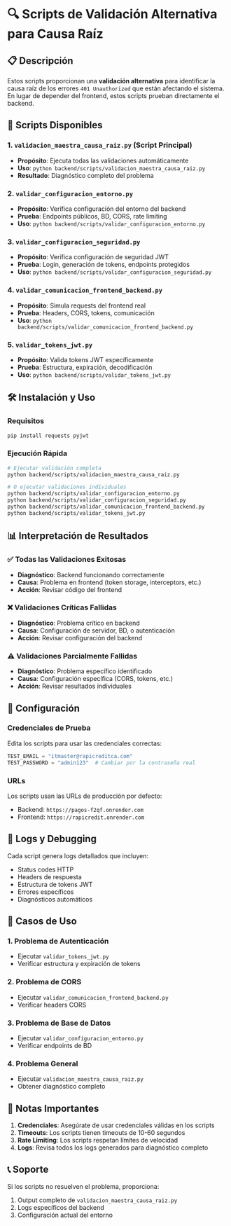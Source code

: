 # 🔍 Scripts de Validación Alternativa para Causa Raíz

## 📋 Descripción

Estos scripts proporcionan una **validación alternativa** para identificar la causa raíz de los errores `401 Unauthorized` que están afectando el sistema. En lugar de depender del frontend, estos scripts prueban directamente el backend.

## 🚀 Scripts Disponibles

### 1. **`validacion_maestra_causa_raiz.py`** (Script Principal)
- **Propósito**: Ejecuta todas las validaciones automáticamente
- **Uso**: `python backend/scripts/validacion_maestra_causa_raiz.py`
- **Resultado**: Diagnóstico completo del problema

### 2. **`validar_configuracion_entorno.py`**
- **Propósito**: Verifica configuración del entorno del backend
- **Prueba**: Endpoints públicos, BD, CORS, rate limiting
- **Uso**: `python backend/scripts/validar_configuracion_entorno.py`

### 3. **`validar_configuracion_seguridad.py`**
- **Propósito**: Verifica configuración de seguridad JWT
- **Prueba**: Login, generación de tokens, endpoints protegidos
- **Uso**: `python backend/scripts/validar_configuracion_seguridad.py`

### 4. **`validar_comunicacion_frontend_backend.py`**
- **Propósito**: Simula requests del frontend real
- **Prueba**: Headers, CORS, tokens, comunicación
- **Uso**: `python backend/scripts/validar_comunicacion_frontend_backend.py`

### 5. **`validar_tokens_jwt.py`**
- **Propósito**: Valida tokens JWT específicamente
- **Prueba**: Estructura, expiración, decodificación
- **Uso**: `python backend/scripts/validar_tokens_jwt.py`

## 🛠️ Instalación y Uso

### Requisitos
```bash
pip install requests pyjwt
```

### Ejecución Rápida
```bash
# Ejecutar validación completa
python backend/scripts/validacion_maestra_causa_raiz.py

# O ejecutar validaciones individuales
python backend/scripts/validar_configuracion_entorno.py
python backend/scripts/validar_configuracion_seguridad.py
python backend/scripts/validar_comunicacion_frontend_backend.py
python backend/scripts/validar_tokens_jwt.py
```

## 📊 Interpretación de Resultados

### ✅ **Todas las Validaciones Exitosas**
- **Diagnóstico**: Backend funcionando correctamente
- **Causa**: Problema en frontend (token storage, interceptors, etc.)
- **Acción**: Revisar código del frontend

### ❌ **Validaciones Críticas Fallidas**
- **Diagnóstico**: Problema crítico en backend
- **Causa**: Configuración de servidor, BD, o autenticación
- **Acción**: Revisar configuración del backend

### ⚠️ **Validaciones Parcialmente Fallidas**
- **Diagnóstico**: Problema específico identificado
- **Causa**: Configuración específica (CORS, tokens, etc.)
- **Acción**: Revisar resultados individuales

## 🔧 Configuración

### Credenciales de Prueba
Edita los scripts para usar las credenciales correctas:
```python
TEST_EMAIL = "itmaster@rapicreditca.com"
TEST_PASSWORD = "admin123"  # Cambiar por la contraseña real
```

### URLs
Los scripts usan las URLs de producción por defecto:
- Backend: `https://pagos-f2qf.onrender.com`
- Frontend: `https://rapicredit.onrender.com`

## 📝 Logs y Debugging

Cada script genera logs detallados que incluyen:
- Status codes HTTP
- Headers de respuesta
- Estructura de tokens JWT
- Errores específicos
- Diagnósticos automáticos

## 🎯 Casos de Uso

### 1. **Problema de Autenticación**
- Ejecutar `validar_tokens_jwt.py`
- Verificar estructura y expiración de tokens

### 2. **Problema de CORS**
- Ejecutar `validar_comunicacion_frontend_backend.py`
- Verificar headers CORS

### 3. **Problema de Base de Datos**
- Ejecutar `validar_configuracion_entorno.py`
- Verificar endpoints de BD

### 4. **Problema General**
- Ejecutar `validacion_maestra_causa_raiz.py`
- Obtener diagnóstico completo

## 🚨 Notas Importantes

1. **Credenciales**: Asegúrate de usar credenciales válidas en los scripts
2. **Timeouts**: Los scripts tienen timeouts de 10-60 segundos
3. **Rate Limiting**: Los scripts respetan límites de velocidad
4. **Logs**: Revisa todos los logs generados para diagnóstico completo

## 📞 Soporte

Si los scripts no resuelven el problema, proporciona:
1. Output completo de `validacion_maestra_causa_raiz.py`
2. Logs específicos del backend
3. Configuración actual del entorno
